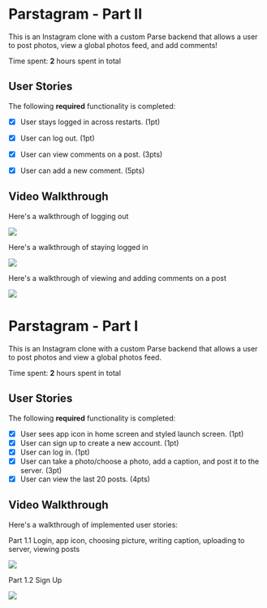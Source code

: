 # Parstagram - Part II

This is an Instagram clone with a custom Parse backend that allows a user to post photos, view a global photos feed, and add comments!

Time spent: **2** hours spent in total

## User Stories

The following **required** functionality is completed:

- [x] User stays logged in across restarts. (1pt)
- [x] User can log out. (1pt)
- [x] User can view comments on a post. (3pts)
- [x] User can add a new comment. (5pts)


## Video Walkthrough

Here's a walkthrough of logging out

<img src='https://media.giphy.com/media/PuCBD97jaFepVJ1Au8/giphy.gif' />


Here's a walkthrough of staying logged in

<img src='https://media.giphy.com/media/XzffuffrgZ1mY2iwWe/giphy.gif' />


Here's a walkthrough of viewing and adding comments on a post

<img src='https://media.giphy.com/media/6PVAkftBTQB5odVhs4/giphy.gif'/>




# Parstagram - Part I

This is an Instagram clone with a custom Parse backend that allows a user to post photos and view a global photos feed.

Time spent: **2** hours spent in total

## User Stories

The following **required** functionality is completed:

- [x] User sees app icon in home screen and styled launch screen. (1pt)
- [x] User can sign up to create a new account. (1pt)
- [x] User can log in. (1pt)
- [x] User can take a photo/choose a photo, add a caption, and post it to the server. (3pt)
- [x] User can view the last 20 posts. (4pts)

## Video Walkthrough

Here's a walkthrough of implemented user stories:

Part 1.1 Login, app icon, choosing picture, writing caption, uploading to server, viewing posts

<img src='https://media.giphy.com/media/HwA2s3h3z2SMRm2YUi/giphy.gif'/>

Part 1.2 Sign Up

<img src='https://media.giphy.com/media/wZim8RbCSE9N5iHebO/giphy.gif'/>
